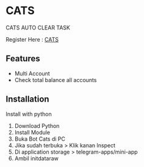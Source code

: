 
# CATS
CATS AUTO CLEAR TASK

Register Here : [CATS](https://t.me/catsgang_bot/join?startapp=tKk0D2gNv5HQoVC6gDkPt)


## Features

- Multi Account
- Check total balance all accounts

## Installation

Install with python

1. Download Python
2. Install Module 
3. Buka Bot Cats di PC
4. Jika sudah terbuka > Klik kanan Inspect
5. Di application storage > telegram-apps/mini-app
6. Ambil initdataraw 
